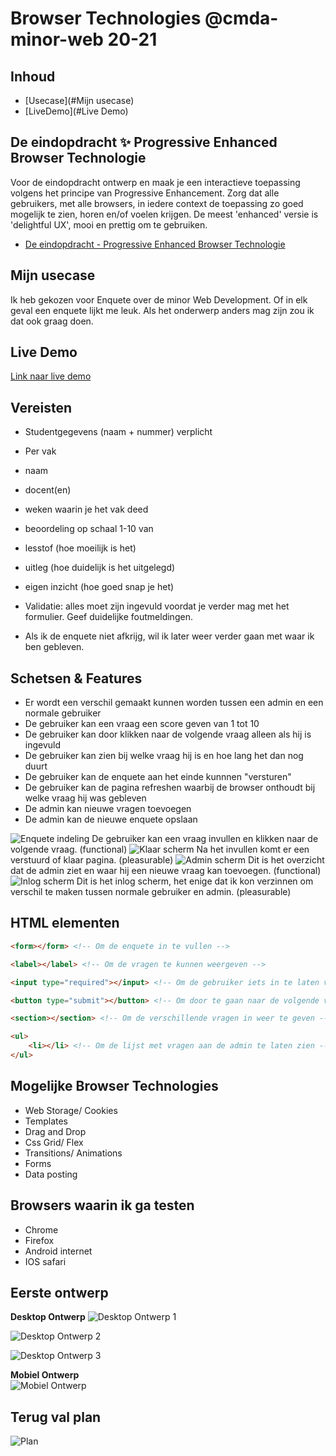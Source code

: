 # Browser Technologies @cmda-minor-web 20-21

## Inhoud
-   [Usecase](#Mijn usecase)
-   [LiveDemo](#Live Demo)

## De eindopdracht ✨ Progressive Enhanced Browser Technologie

Voor de eindopdracht ontwerp en maak je een interactieve toepassing volgens het principe van Progressive Enhancement. Zorg dat alle gebruikers, met alle browsers, in iedere context de toepassing zo goed mogelijk te zien, horen en/of voelen krijgen. De meest 'enhanced' versie is 'delightful UX', mooi en prettig om te gebruiken.

-   [De eindopdracht - Progressive Enhanced Browser Technologie](course/Eindopdracht.md)

## Mijn usecase

Ik heb gekozen voor Enquete over de minor Web Development. Of in elk geval een enquete lijkt me leuk. Als het onderwerp anders mag zijn zou ik dat ook graag doen.

## Live Demo

[Link naar live demo](https://git.heroku.com/minor-web-dev-survey.git)

## Vereisten

-   Studentgegevens (naam + nummer) verplicht

-   Per vak

-   naam
-   docent(en)
-   weken waarin je het vak deed
-   beoordeling op schaal 1-10 van
-   lesstof (hoe moeilijk is het)
-   uitleg (hoe duidelijk is het uitgelegd)
-   eigen inzicht (hoe goed snap je het)

-   Validatie: alles moet zijn ingevuld voordat je verder mag met het formulier. Geef duidelijke foutmeldingen.

-   Als ik de enquete niet afkrijg, wil ik later weer verder gaan met waar ik ben gebleven.

## Schetsen & Features

-   Er wordt een verschil gemaakt kunnen worden tussen een admin en een normale gebruiker
-   De gebruiker kan een vraag een score geven van 1 tot 10
-   De gebruiker kan door klikken naar de volgende vraag alleen als hij is ingevuld
-   De gebruiker kan zien bij welke vraag hij is en hoe lang het dan nog duurt
-   De gebruiker kan de enquete aan het einde kunnnen "versturen"
-   De gebruiker kan de pagina refreshen waarbij de browser onthoudt bij welke vraag hij was gebleven
-   De admin kan nieuwe vragen toevoegen
-   De admin kan de nieuwe enquete opslaan

![Enquete indeling](https://i.imgur.com/fZb7XEJ.jpg)
De gebruiker kan een vraag invullen en klikken naar de volgende vraag. (functional)
![Klaar scherm](https://i.imgur.com/mqc81qF.jpg)
Na het invullen komt er een verstuurd of klaar pagina. (pleasurable)
![Admin scherm](https://i.imgur.com/Xklxrzs.jpg)
Dit is het overzicht dat de admin ziet en waar hij een nieuwe vraag kan toevoegen. (functional)
![Inlog scherm](https://i.imgur.com/bS5jI0E.jpg)
Dit is het inlog scherm, het enige dat ik kon verzinnen om verschil te maken tussen normale gebruiker en admin. (pleasurable)

## HTML elementen

```html
<form></form> <!-- Om de enquete in te vullen -->

<label></label> <!-- Om de vragen te kunnen weergeven -->

<input type="required"></input> <!-- Om de gebruiker iets in te laten vullen en te checken of de vraag wel is ingevuld -->

<button type="submit"></button> <!-- Om door te gaan naar de volgende vraag -->

<section></section> <!-- Om de verschillende vragen in weer te geven -->

<ul>
    <li></li> <!-- Om de lijst met vragen aan de admin te laten zien -->
</ul>

```

## Mogelijke Browser Technologies

-   Web Storage/ Cookies
-   Templates
-   Drag and Drop
-   Css Grid/ Flex
-   Transitions/ Animations
-   Forms
-   Data posting

## Browsers waarin ik ga testen

-   Chrome
-   Firefox
-   Android internet
-   IOS safari

## Eerste ontwerp

**Desktop Ontwerp**
![Desktop Ontwerp 1](https://i.imgur.com/biETYWH.png)

![Desktop Ontwerp 2](https://i.imgur.com/b2zymZM.png)

![Desktop Ontwerp 3](https://i.imgur.com/UzMoJqM.png)

**Mobiel Ontwerp** <br>
![Mobiel Ontwerp](https://i.imgur.com/AIKveSK.png)

## Terug val plan
![Plan](https://i.imgur.com/Q96M0F6.png)



<!-- Een (wireflow) schets van de functionaliteit met een beschrijving van de core functionality. Geef ook aan wat de functional/reliable, usable en pleasurable laag. -->

<!-- Een beschrijving van de feature(s)/Browser Technologies die in je demo zijn gebruikt en hoe je dit PE hebt toegepast -->

<!-- Een lijst met vier browsers waarin je hebt getest:
voor de desktop 1 Chromium 1 niet-Chromium browser
voor mobiel 1 iOS + 1 Android OF een Samsung- en een niet-Samsung Android) -->

<!-- een testverslag met
een beschrijving van de feature-lijst die zijn onderzocht
welke browsers de feature(s) wel/niet ondersteunen
welke functionaliteiten zoals JavaScript je aan en uit hebt gezet in de tests
een screenreader test (dit gaan we bij het volgende vak Human Centred Design doen) -->


<!-- Add a link to your live demo in Github Pages 🌐-->

<!-- ☝️ replace this description with a description of your own work -->

<!-- replace the code in the /docs folder with your own, so you can showcase your work with GitHub Pages 🌍 -->

<!-- Add a nice poster image here at the end of the week, showing off your shiny frontend 📸 -->

<!-- Maybe a table of contents here? 📚 -->

<!-- How about a section that describes how to install this project? 🤓 -->

<!-- ...but how does one use this project? What are its features 🤔 -->

<!-- Maybe a checklist of done stuff and stuff still on your wishlist? ✅ -->

<!-- How about a license here? 📜 (or is it a licence?) 🤷 -->
